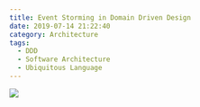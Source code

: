 ```yaml
---
title: Event Storming in Domain Driven Design
date: 2019-07-14 21:22:40
category: Architecture
tags: 
  - DDD
  - Software Architecture
  - Ubiquitous Language
---
```

![](./misunderstanding.png)
<!-- One of the parts of Strategic Domain Driven Design is the ubiquitous language. It is the communication tool shared between the domain experts and the developers. Unlike regular languages where a word can have several meanings, the ubiquitous language should have exactly one for each word in a single bounded context. After getting acquinted with *Implementing Domain Driven Design* by Vaughn Vernon and the DDD "lingo", I started to pay close attention to the development process at work and at the same time, I was leading a project where a single misunderstood requirement changed the entire implementation of a design I did. How ,you ask? Well, the word **collect** was lost in translation. That moment, I realized, that if I asked everyone involved in the project to do a few sessions and establish some common language until we have all the initial requirements met, we would not have lost precious time. In this post, I will show an example requirement similar to what I had at work and how the ubiquitous language could have saved me and the company time and money. -->